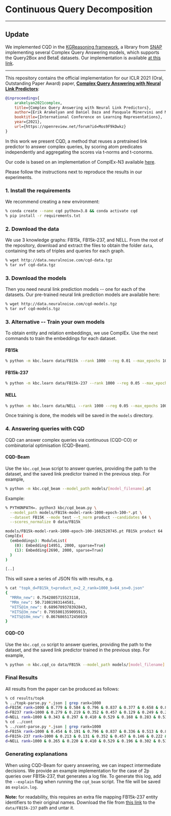 # Continuous Query Decomposition

---

## Update

We implemented CQD in the [KGReasoning framework](https://github.com/snap-stanford/KGReasoning), a library from [SNAP](http://snap.stanford.edu/) implementing several Complex Query Answering models, which supports the Query2Box and BetaE datasets. Our implementation is available [at this link](https://github.com/pminervini/KGReasoning/).

---

This repository contains the official implementation for our ICLR 2021 (Oral, Outstanding Paper Award) paper, [**Complex Query Answering with Neural Link Predictors**](https://openreview.net/forum?id=Mos9F9kDwkz):

```bibtex
@inproceedings{
    arakelyan2021complex,
    title={Complex Query Answering with Neural Link Predictors},
    author={Erik Arakelyan and Daniel Daza and Pasquale Minervini and Michael Cochez},
    booktitle={International Conference on Learning Representations},
    year={2021},
    url={https://openreview.net/forum?id=Mos9F9kDwkz}
}
```

In this work we present CQD, a method that reuses a pretrained link predictor to answer complex queries, by scoring atom predicates independently and aggregating the scores via t-norms and t-conorms.

Our code is based on an implementation of ComplEx-N3 available [here](https://github.com/facebookresearch/kbc).

Please follow the instructions next to reproduce the results in our experiments.

### 1. Install the requirements

We recommend creating a new environment:

```bash
% conda create --name cqd python=3.8 && conda activate cqd
% pip install -r requirements.txt
```

### 2. Download the data

We use 3 knowledge graphs: FB15k, FB15k-237, and NELL.
From the root of the repository, download and extract the files to obtain the folder `data`, containing the sets of triples and queries for each graph.

```bash
% wget http://data.neuralnoise.com/cqd-data.tgz
% tar xvf cqd-data.tgz
```

### 3. Download the models

Then you need neural link prediction models -- one for each of the datasets.
Our pre-trained neural link prediction models are available here:

```bash
% wget http://data.neuralnoise.com/cqd-models.tgz
% tar xvf cqd-models.tgz
```

### 3. Alternative -- Train your own models

To obtain entity and relation embeddings, we use ComplEx. Use the next commands to train the embeddings for each dataset.

#### FB15k

```bash
% python -m kbc.learn data/FB15k --rank 1000 --reg 0.01 --max_epochs 100  --batch_size 100
```

#### FB15k-237

```bash
% python -m kbc.learn data/FB15k-237 --rank 1000 --reg 0.05 --max_epochs 100  --batch_size 1000
```

#### NELL

```bash
% python -m kbc.learn data/NELL --rank 1000 --reg 0.05 --max_epochs 100  --batch_size 1000
```

Once training is done, the models will be saved in the `models` directory.

### 4. Answering queries with CQD

CQD can answer complex queries via continuous (CQD-CO) or combinatorial optimisation (CQD-Beam).

#### CQD-Beam

Use the `kbc.cqd_beam` script to answer queries, providing the path to the dataset, and the saved link predictor trained in the previous step. For example,

```bash
% python -m kbc.cqd_beam --model_path models/[model_filename].pt
```

Example:

```bash
% PYTHONPATH=. python3 kbc/cqd_beam.py \
  --model_path models/FB15k-model-rank-1000-epoch-100-*.pt \
  --dataset FB15K --mode test --t_norm product --candidates 64 \
  --scores_normalize 0 data/FB15k

models/FB15k-model-rank-1000-epoch-100-1602520745.pt FB15k product 64
ComplEx(
  (embeddings): ModuleList(
    (0): Embedding(14951, 2000, sparse=True)
    (1): Embedding(2690, 2000, sparse=True)
  )
)

[..]
```

This will save a series of JSON fils with results, e.g.

```bash
% cat "topk_d=FB15k_t=product_e=2_2_rank=1000_k=64_sn=0.json"
{
  "MRRm_new": 0.7542805715523118,
  "MRm_new": 50.71081983144581,
  "HITS@1m_new": 0.6896709378392843,
  "HITS@3m_new": 0.7955001359095913,
  "HITS@10m_new": 0.8676865172456019
}
```

#### CQD-CO

Use the `kbc.cqd_co` script to answer queries, providing the path to the dataset, and the saved link predictor trained in the previous step. For example,

```bash
% python -m kbc.cqd_co data/FB15k --model_path models/[model_filename].pt --chain_type 1_2
```

### Final Results

All results from the paper can be produced as follows:

```bash
% cd results/topk
% ../topk-parse.py *.json | grep rank=1000
d=FB15K rank=1000 & 0.779 & 0.584 & 0.796 & 0.837 & 0.377 & 0.658 & 0.839 & 0.355
d=FB237 rank=1000 & 0.279 & 0.219 & 0.352 & 0.457 & 0.129 & 0.249 & 0.284 & 0.128
d=NELL rank=1000 & 0.343 & 0.297 & 0.410 & 0.529 & 0.168 & 0.283 & 0.536 & 0.157
% cd ../cont
% ../cont-parse.py *.json | grep rank=1000
d=FB15k rank=1000 & 0.454 & 0.191 & 0.796 & 0.837 & 0.336 & 0.513 & 0.816 & 0.319
d=FB15k-237 rank=1000 & 0.213 & 0.131 & 0.352 & 0.457 & 0.146 & 0.222 & 0.281 & 0.132
d=NELL rank=1000 & 0.265 & 0.220 & 0.410 & 0.529 & 0.196 & 0.302 & 0.531 & 0.194
```

### Generating explanations

When using CQD-Beam for query answering, we can inspect intermediate decisions.
We provide an example implementation for the case of 2p queries over FB15k-237,
that generates a log file. To generate this log, add the `--explain` flag when running the
`cqd_beam` script. The file will be saved as `explain.log`.

**Note:** for readability, this requires an extra file mapping FB15k-237 entity identifiers
to their original names. Download the file from [this link](https://surfdrive.surf.nl/files/index.php/s/O6yQsBXArSEoYz9/download)
to the `data/FB15k-237` path and untar it.
